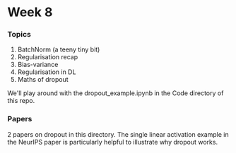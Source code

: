 # Week 8

### Topics

1. BatchNorm (a teeny tiny bit)
2. Regularisation recap
3. Bias-variance
4. Regularisation in DL
5. Maths of dropout

We'll play around with the dropout_example.ipynb in the Code directory of this repo.

### Papers
2 papers on dropout in this directory. The single linear activation example in the NeurIPS paper is particularly helpful to illustrate why dropout works.
